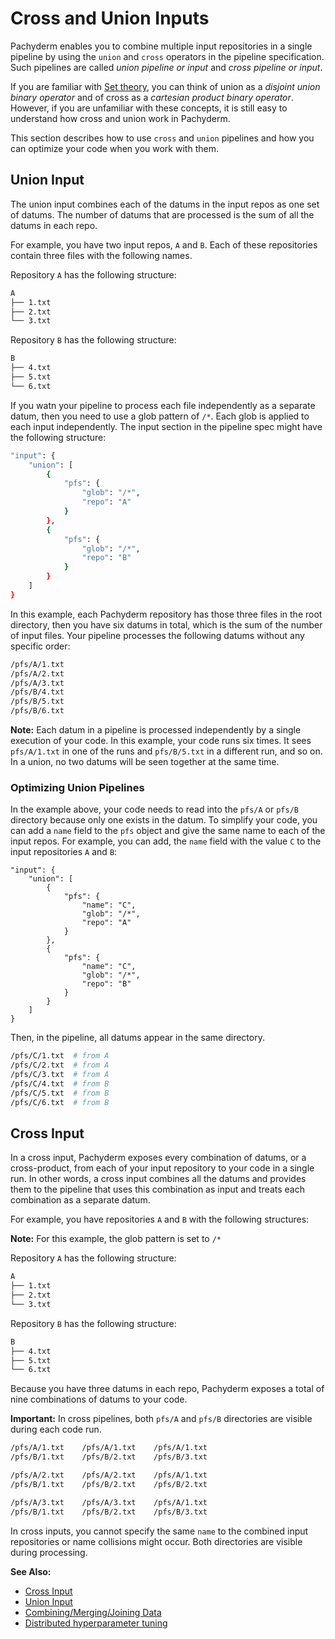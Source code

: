 # Cross and Union Inputs

<!---This section needs to be made more clear. There is a lot of information
that I would say describes the things you can do with a cross or union pipeline
but does not really have a good and clear explanation of what they are -->

Pachyderm enables you to combine multiple
input repositories in a single pipeline by using the `union` and
`cross` operators in the pipeline specification. Such pipelines
are called *union pipeline or input* and *cross pipeline or input*.

If you are familiar with [Set theory](https://en.wikipedia.org/wiki/Set_theory),
you can think of union as a *disjoint union binary operator* and of cross as a
*cartesian product binary operator*. However, if you are unfamiliar with these
concepts, it is still easy to understand how cross and union work in Pachyderm.

This section describes how to use `cross` and `union` pipelines and how you
can optimize your code when you work with them.

## Union Input

The union input combines each of the datums in the input repos as one
set of datums.
The number of datums that are processed is the sum of all the
datums in each repo.

For example, you have two input repos, `A` and `B`. Each of these
repositories contain three files with the following names.

Repository `A` has the following structure:

```bash
A
├── 1.txt
├── 2.txt
└── 3.txt
```

Repository `B` has the following structure:

```bash
B
├── 4.txt
├── 5.txt
└── 6.txt
```

If you watn your pipeline to process each file independently as a
separate datum, then you need to use a glob pattern of `/*`. Each
glob is applied to each input independently. The input section
in the pipeline spec might have the following structure:

```bash
"input": {
    "union": [
        {
            "pfs": {
                "glob": "/*",
                "repo": "A"
            }
        },
        {
            "pfs": {
                "glob": "/*",
                "repo": "B"
            }
        }
    ]
}
```

In this example, each Pachyderm repository has those three files in the root
directory, then you have six datums in total, which is the sum of the number
of input files.
Your pipeline processes the following datums without any specific order:

```bash
/pfs/A/1.txt
/pfs/A/2.txt
/pfs/A/3.txt
/pfs/B/4.txt
/pfs/B/5.txt
/pfs/B/6.txt
```

**Note:** Each datum in a pipeline is processed independently by a single
execution of your code. In this example, your code runs six times. It sees
`pfs/A/1.txt` in one of the runs and `pfs/B/5.txt` in a different run,
and so on. In a union, no two datums will be seen together at the same time.

### Optimizing Union Pipelines

In the example above, your code needs to read into the `pfs/A`
or `pfs/B` directory because only one exists in the datum.
To simplify your code, you can add a `name` field to the `pfs` object and
give the same name to each of the input repos. For example, you can add, the
`name` field with the value `C` to the input repositories `A` and `B`:

```
"input": {
    "union": [
        {
            "pfs": {
                "name": "C",
                "glob": "/*",
                "repo": "A"
            }
        },
        {
            "pfs": {
                "name": "C",
                "glob": "/*",
                "repo": "B"
            }
        }
    ]
}
```

Then, in the pipeline, all datums appear in the same directory.

```bash
/pfs/C/1.txt  # from A
/pfs/C/2.txt  # from A
/pfs/C/3.txt  # from A
/pfs/C/4.txt  # from B
/pfs/C/5.txt  # from B
/pfs/C/6.txt  # from B
```

## Cross Input

In a cross input, Pachyderm exposes every combination of datums,
or a cross-product, from each of your input repository to your code
in a single run.
In other words, a cross input
combines all the datums and provides them to the pipeline
that uses this combination as input and treats each combination
as a separate datum.

For example, you have repositories `A` and `B` with the following
structures:

**Note:** For this example, the glob pattern is set to `/*`

Repository `A` has the following structure:

```bash
A
├── 1.txt
├── 2.txt
└── 3.txt
```

Repository `B` has the following structure:

```bash
B
├── 4.txt
├── 5.txt
└── 6.txt
```

Because you have three datums in each repo, Pachyderm exposes
a total of nine combinations of datums to your code. 

**Important:** In cross pipelines, both `pfs/A` and `pfs/B`
directories are visible during each code run.

```bash
/pfs/A/1.txt    /pfs/A/1.txt    /pfs/A/1.txt
/pfs/B/1.txt    /pfs/B/2.txt    /pfs/B/3.txt

/pfs/A/2.txt    /pfs/A/2.txt    /pfs/A/1.txt
/pfs/B/1.txt    /pfs/B/2.txt    /pfs/B/2.txt

/pfs/A/3.txt    /pfs/A/3.txt    /pfs/A/1.txt
/pfs/B/1.txt    /pfs/B/2.txt    /pfs/B/3.txt
```

In cross inputs, you cannot specify the same `name` to the combined
input repositories or name collisions might occur. Both directories are
visible during processing.

**See Also:**

- [Cross Input](../../../reference/pipeline_spec.html#cross-input)
- [Union Input](../../../reference/pipeline_spec.html#union-input)
- [Combining/Merging/Joining Data](../../../cookbook/combining.html#combining-merging-joining-data)
- [Distributed hyperparameter tuning](https://github.com/pachyderm/pachyderm/tree/master/examples/ml/hyperparameter)

<!-- Add a link to an interactive tutorial when it's ready-->

